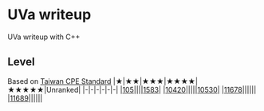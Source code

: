 # UVa writeup
UVa writeup with C++

## Level
Based on [Taiwan CPE Standard](http://par.cse.nsysu.edu.tw/~advprog/star.php) 
|★|★★|★★★|★★★★|★★★★★|Unranked|
|-|-|-|-|-|-|
|[105](Problem/level1/105/105.md)||||[1583](Problem/unranked/1583/1583.md)|
|[10420](Problem/level1/10420/10420.md)|||||[10530](Problem/unranked/10530/10530.md)|
|[11678](Problem/level1/11678/11678.md)||||||
|[11689](Problem/level1/11689/11689.md)||||||
